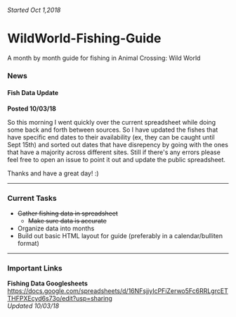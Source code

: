 ###### Started Oct 1,2018

# WildWorld-Fishing-Guide
A month by month guide for fishing in Animal Crossing: Wild World

### News

#### Fish Data Update
**Posted 10/03/18**

So this morning I went quickly over the current spreadsheet while doing some back and forth between sources. So I have updated the fishes that have specific end dates to their availability (ex, they can be caught until Sept 15th) and sorted out dates that have disrepency by going with the ones that have a majority across different sites. Still if there's any errors please feel free to open an issue to point it out and update the public spreadsheet.

Thanks and have a great day! :)

---

### Current Tasks

* ~~Gather fishing data in spreadsheet~~
  * ~~Make sure data is accurate~~
* Organize data into months
* Build out basic HTML layout for guide (preferably in a calendar/bulliten format)

---

### Important Links

**Fishing Data Googlesheets**
https://docs.google.com/spreadsheets/d/16NFsjjyIcPFiZerwo5Fc6RRLgrcETTHFPXEcyd6s73o/edit?usp=sharing  
*Updated 10/03/18*
